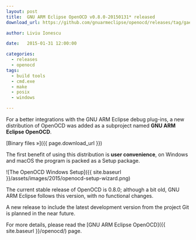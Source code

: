 ```yaml
---
layout: post
title:  GNU ARM Eclipse OpenOCD v0.8.0-20150131* released
download_url: https://github.com/gnuarmeclipse/openocd/releases/tag/gae-0.8.0-20150131

author: Liviu Ionescu

date:   2015-01-31 12:00:00

categories:
  - releases
  - openocd
tags:
  - build tools
  - cmd.exe
  - make
  - posix
  - windows

---
```


For a better integrations with the GNU ARM Eclipse debug plug-ins, a new distribution of OpenOCD was added as a subproject named **GNU ARM Eclipse OpenOCD**.

[Binary files »]({{ page.download_url }})

The first benefit of using this distribution is **user convenience**, on Windows and macOS the program is packed as a Setup package.

![The OpenOCD Windows Setup]({{ site.baseurl }}/assets/images/2015/openocd-setup-wizard.png)

The current stable release of OpenOCD is 0.8.0; although a bit old, GNU ARM Eclipse follows this version, with no functional changes.

A new release to include the latest development version from the project Git is planned in the near future.

For more details, please read the [GNU ARM Eclipse OpenOCD]({{ site.baseurl }}/openocd/) page.
